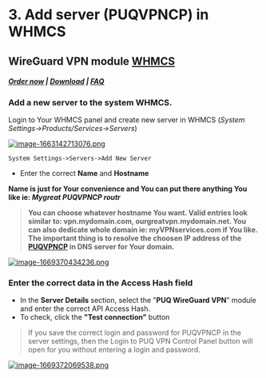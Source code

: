 # 3. Add server (PUQVPNCP) in WHMCS

## WireGuard VPN module **[WHMCS](https://puqcloud.com/link.php?id=77)** 

#####  [Order now](https://puqcloud.com/index.php?rp=/store/whmcs-module-wireguard-vpn) | [Download](https://download.puqcloud.com/WHMCS/servers/PUQ_WHMCS-WireGuard-VPN/) | [FAQ](https://faq.puqcloud.com/)

### Add a new server to the system WHMCS.

Login to Your WHMCS panel and create new server in WHMCS (*System Settings-&gt;Products/Services-&gt;Servers*)

[![image-1663142713076.png](https://doc.puq.info/uploads/images/gallery/2022-09/scaled-1680-/image-1663142713076.png)](https://doc.puq.info/uploads/images/gallery/2022-09/image-1663142713076.png)

```
System Settings->Servers->Add New Server
```

- Enter the correct **Name** and **Hostname**

**Name is just for Your convenience and You can put there anything You like ie: *Mygreat PUQVPNCP routr***

>**You can choose whatever hostname You want. Valid entries look similar to: vpn.mydomain.com, ourgreatvpn.mydomain.net. You can also dedicate whole domain ie: myVPNservices.com if You like. The important thing is to resolve the choosen IP address of the [PUQVPNCP](https://doc.puq.info/books/puqvpncp/page/description) in DNS server for Your domain.** 

[![image-1669370434236.png](https://doc.puq.info/uploads/images/gallery/2022-11/scaled-1680-/image-1669370434236.png)](https://doc.puq.info/uploads/images/gallery/2022-11/image-1669370434236.png)

### Enter the correct data in the Access Hash field  
  


- In the **Server Details** section, select the "**PUQ WireGuard VPN**" module and enter the correct API Access Hash.
- To check, click the **"Test connection"** button

>If you save the correct login and password for PUQVPNCP in the server settings, then the Login to PUQ VPN Control Panel button will open for you without entering a login and password.

[![image-1669372069538.png](https://doc.puq.info/uploads/images/gallery/2022-11/scaled-1680-/image-1669372069538.png)](https://doc.puq.info/uploads/images/gallery/2022-11/image-1669372069538.png)
